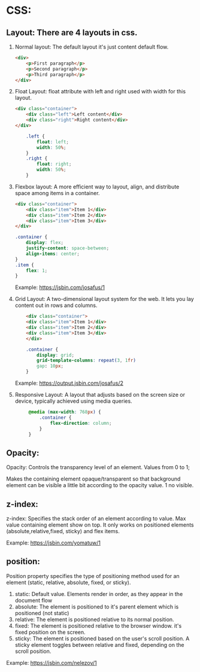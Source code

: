 # CSS:

## Layout: There are 4 layouts in css.
1. Normal layout: The default layout it's just content default flow.
    ```html
    <div>
        <p>First paragraph</p>
        <p>Second paragraph</p>
        <p>Third paragraph</p>
    </div>
    ```
2. Float Layout: float attribute with left and right used with width for this layout.
    ```html
    <div class="container">
        <div class="left">Left content</div>
        <div class="right">Right content</div>
    </div>
    ```
    ```css
        .left {
            float: left;
            width: 50%;
        }
        .right {
            float: right;
            width: 50%;
        }
    ```


3. Flexbox layout: A more efficient way to layout, align, and distribute space among items in a container.

    ```html
    <div class="container">
        <div class="item">Item 1</div>
        <div class="item">Item 2</div>
        <div class="item">Item 3</div>
    </div>
    ```
    
    ```css
    .container {
        display: flex;
        justify-content: space-between;
        align-items: center;
    }
    .item {
        flex: 1;
    }
    ```
    Example: https://jsbin.com/josafus/1

4. Grid Layout: A two-dimensional layout system for the web. It lets you lay content out in rows and columns.  
    ```html
        <div class="container">
        <div class="item">Item 1</div>
        <div class="item">Item 2</div>
        <div class="item">Item 3</div>
        </div>
    ```
    ```css
        .container { 
            display: grid;
            grid-template-columns: repeat(3, 1fr)
            gap: 10px;
        }
    ```
    Example: https://output.jsbin.com/josafus/2

5. Responsive Layout: A layout that adjusts based on the screen size or device, typically achieved using media queries.
   ```css
        @media (max-width: 768px) {
            .container {
                flex-direction: column;
            }
        }
   ```   

## Opacity:
Opacity: Controls the transparency level of an element. Values from 0 to 1;

Makes the containing element opaque/transparent so that background element can be visible a little bit according to the opacity value. 1 no visible.

## z-index: 
z-index: Specifies the stack order of an element according to value. Max value containing element show on top.
It only works on positioned elements (absolute,relative,fixed, sticky) and flex items.

Example: https://jsbin.com/yomatuw/1

## position:
Position property specifies the type of positioning method used for an element (static, relative, absolute, fixed, or sticky).
1. static: Default value. Elements render in order, as they appear in the document flow
2. absolute: The element is positioned to it's parent element which is positioned (not static)
3. relative: The element is positioned relative to its normal position.
4. fixed: The element is positioned relative to the browser window. it's fixed position on the screen.
5. sticky: The element is positioned based on the user's scroll position.
A sticky element toggles between relative and fixed, depending on the scroll position.

Example: https://jsbin.com/nelezov/1
